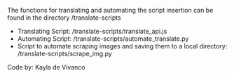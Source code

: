 
The functions for translating and automating the script insertion can be found in the directory /translate-scripts 

- Translating Script: /translate-scripts/translate_api.js 
- Automating Script: /translate-scripts/automate_translate.py 
- Script to automate scraping images and saving them to a local directory: /translate-scripts/scrape_img.py


Code by: Kayla de Vivanco


